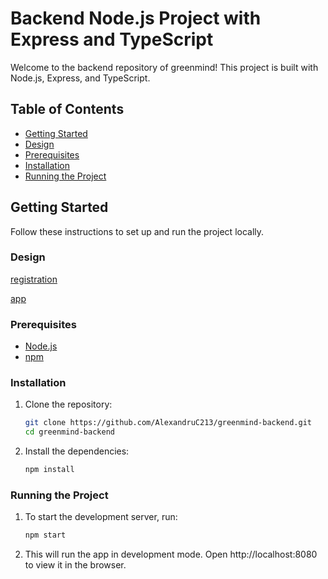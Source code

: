 # Backend Node.js Project with Express and TypeScript

Welcome to the backend repository of greenmind! This project is built with Node.js, Express, and TypeScript.

## Table of Contents

- [Getting Started](#getting-started)
- [Design](#design)
- [Prerequisites](#prerequisites)
- [Installation](#installation)
- [Running the Project](#running-the-project)

## Getting Started

Follow these instructions to set up and run the project locally.

### Design

[registration](<https://www.figma.com/design/J7iWCEcvSeOgg3LtucOVJC/Desktop-sign-up-and-login-pages-by-EditorM-(Community)?node-id=0-1&t=bOvy4qz7msrj8JyM-0>)

[app](<https://www.figma.com/design/M0xbzLdMQerdPQ957qhsJW/E-Commerce-Plant-Shop-Website-(Community)?node-id=0-1&t=I1Dg9siVCzeJOIGR-0>)

### Prerequisites

- [Node.js](https://nodejs.org/en/download/)
- [npm](https://www.npmjs.com/get-npm)

### Installation

1. Clone the repository:

   ```bash
   git clone https://github.com/AlexandruC213/greenmind-backend.git
   cd greenmind-backend
   ```

2. Install the dependencies:
   ```bash
   npm install
   ```

### Running the Project

1. To start the development server, run:
   ```bash
   npm start
   ```
2. This will run the app in development mode. Open http://localhost:8080 to view it in the browser.

